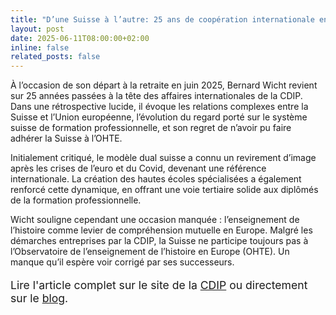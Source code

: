 ```yaml
---
title: "D’une Suisse à l’autre: 25 ans de coopération internationale en éducation"
layout: post
date: 2025-06-11T08:00:00+02:00
inline: false
related_posts: false
---
```

À l’occasion de son départ à la retraite en juin 2025, Bernard Wicht revient sur 25 années passées à la tête des affaires internationales de la CDIP. Dans une rétrospective lucide, il évoque les relations complexes entre la Suisse et l’Union européenne, l’évolution du regard porté sur le système suisse de formation professionnelle, et son regret de n’avoir pu faire adhérer la Suisse à l’OHTE.

Initialement critiqué, le modèle dual suisse a connu un revirement d’image après les crises de l’euro et du Covid, devenant une référence internationale. La création des hautes écoles spécialisées a également renforcé cette dynamique, en offrant une voie tertiaire solide aux diplômés de la formation professionnelle.

Wicht souligne cependant une occasion manquée : l’enseignement de l’histoire comme levier de compréhension mutuelle en Europe. Malgré les démarches entreprises par la CDIP, la Suisse ne participe toujours pas à l’Observatoire de l’enseignement de l’histoire en Europe (OHTE). Un manque qu’il espère voir corrigé par ses successeurs.

<p class="mt-4" style="font-size: 1.1rem;">
Lire l'article complet sur le site de la <a href="https://www.cdip.ch/fr/la-cdip/blog/20250611" target="_blank" rel="noopener">CDIP</a> ou directement sur le <a href="/blog/2025/06/11/25_years.html" target="_blank" rel="noopener">blog</a>.
</p>
